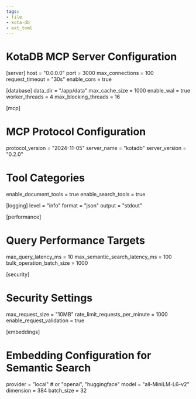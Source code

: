 ```yaml
---
tags:
- file
- kota-db
- ext_toml
---
```

# KotaDB MCP Server Configuration

[server]
host = "0.0.0.0"
port = 3000
max_connections = 100
request_timeout = "30s"
enable_cors = true

[database]
data_dir = "/app/data"
max_cache_size = 1000
enable_wal = true
worker_threads = 4
max_blocking_threads = 16

[mcp]
# MCP Protocol Configuration
protocol_version = "2024-11-05"
server_name = "kotadb"
server_version = "0.2.0"

# Tool Categories
enable_document_tools = true
enable_search_tools = true

[logging]
level = "info"
format = "json"
output = "stdout"

[performance]
# Query Performance Targets
max_query_latency_ms = 10
max_semantic_search_latency_ms = 100
bulk_operation_batch_size = 1000

[security]
# Security Settings
max_request_size = "10MB"
rate_limit_requests_per_minute = 1000
enable_request_validation = true

[embeddings]
# Embedding Configuration for Semantic Search
provider = "local"  # or "openai", "huggingface"
model = "all-MiniLM-L6-v2"
dimension = 384
batch_size = 32
